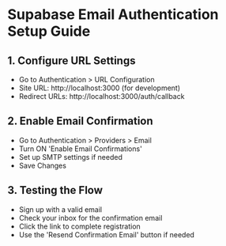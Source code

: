 # Supabase Email Authentication Setup Guide

## 1. Configure URL Settings
- Go to Authentication > URL Configuration
- Site URL: http://localhost:3000 (for development)
- Redirect URLs: http://localhost:3000/auth/callback
## 2. Enable Email Confirmation
- Go to Authentication > Providers > Email
- Turn ON 'Enable Email Confirmations'
- Set up SMTP settings if needed
- Save Changes

## 3. Testing the Flow
- Sign up with a valid email
- Check your inbox for the confirmation email
- Click the link to complete registration
- Use the 'Resend Confirmation Email' button if needed

